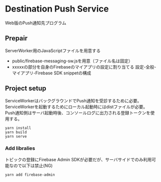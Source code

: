 # Destination Push Service
Web版のPush通知先プログラム

## Prepair
ServerWorker用のJavaScriptファイルを用意する
- public/firebase-messaging-sw.jsを用意（ファイル名は固定）
- xxxxxの部分を自身のFirebaseのマイアプリの設定に割り当てる
  設定-全般-マイアプリ-Firebase SDK snippetの構成

## Project setup
ServiceWorkerはバックグラウンドでPush通知を受診するために必要。
ServiceWorkerを起動するためにローカル起動時にはdistファイルが必要。
Push通知側はサーバ起動時後、コンソールログに出力される登録トークンを使用する。
```
yarn install
yarn build
yarn serve
```
### Add libralies
トピックの登録にFirebase Admin SDKが必要だが、サーバサイドでのみ利用可能なので以下は禁止(NG)
```
yarn add firebase-admin
```

